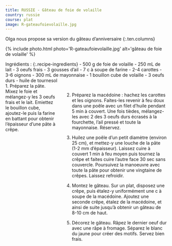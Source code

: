 ```yaml
---
title: RUSSIE - Gâteau de foie de volaille
country: russie
course: plat
image: R-gateaufoievolaille.jpg
---
```


Olga nous propose sa version du gâteau d’anniversaire
{:.ten.columns}
<!--fin extrait-->

{% include photo.html photo='R-gateaufoievolaille.jpg' alt='gâteau de foie de volaille' %}

<div class="four columns" markdown="1">
Ingrédients :
{:.recipe-ingredients}
- 500 g de foie de volaille
- 250 mL de lait
- 3 oeufs frais
- 3 gousses d’ail
- 7 c à soupe de farine
- 2-4 carottes
- 3-6 oignons
- 300 mL de mayonnaise
- 1 bouillon cube de volaille
- 3 oeufs durs
- huile de tournesol
</div>

<div class="ten columns" markdown="1">
1. Préparez la pâte. Mixez le foie et mélangez-y les 3 oeufs frais et le lait. Emiettez le bouillon cube, ajoutez-le puis la farine en battant pour obtenir l’épaisseur d’une pâte à crêpe.

2. Préparez la macédoine : hachez les carottes et les oignons. Faites-les revenir à feu doux dans une poêle avec un filet d’huile pendant 5 min à couvert. Une fois tièdes, mélangez-les avec 2 des 3 oeufs durs écrasés à la fourchette, l’ail pressé et toute la mayonnaise. Réservez.

3. Huilez une poêle d’un petit diamètre (environ 25 cm), et mettez-y une louche de la pâte (1-2 mm d’épaisseur). Laissez cuire à couvert 1 min à feu moyen puis tournez la crêpe et faites cuire l’autre face 30 sec sans couvercle. Poursuivez la manoeuvre avec toute la pâte pour obtenir une vingtaine de crêpes. Laissez refroidir.

4. Montez le gâteau. Sur un plat, disposez une crêpe, puis étalez-y uniformément une c à soupe de la macédoine. Ajoutez une seconde crêpe, étalez de la macédoine, et ainsi de suite jusqu’à obtenir un gâteau de 8-10 cm de haut.

5. Décorez le gâteau. Râpez le dernier oeuf dur avec une râpe à fromage. Séparez le blanc du jaune pour créer des motifs. Servez bien frais.
</div>
